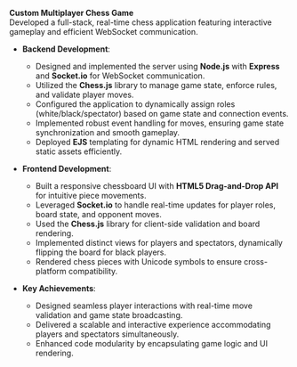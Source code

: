 **Custom Multiplayer Chess Game**  
Developed a full-stack, real-time chess application featuring interactive gameplay and efficient WebSocket communication.  

- **Backend Development**:  
  - Designed and implemented the server using **Node.js** with **Express** and **Socket.io** for WebSocket communication.  
  - Utilized the **Chess.js** library to manage game state, enforce rules, and validate player moves.  
  - Configured the application to dynamically assign roles (white/black/spectator) based on game state and connection events.  
  - Implemented robust event handling for moves, ensuring game state synchronization and smooth gameplay.  
  - Deployed **EJS** templating for dynamic HTML rendering and served static assets efficiently.  

- **Frontend Development**:  
  - Built a responsive chessboard UI with **HTML5 Drag-and-Drop API** for intuitive piece movements.  
  - Leveraged **Socket.io** to handle real-time updates for player roles, board state, and opponent moves.  
  - Used the **Chess.js** library for client-side validation and board rendering.  
  - Implemented distinct views for players and spectators, dynamically flipping the board for black players.  
  - Rendered chess pieces with Unicode symbols to ensure cross-platform compatibility.  

- **Key Achievements**:  
  - Designed seamless player interactions with real-time move validation and game state broadcasting.  
  - Delivered a scalable and interactive experience accommodating players and spectators simultaneously.  
  - Enhanced code modularity by encapsulating game logic and UI rendering.  
